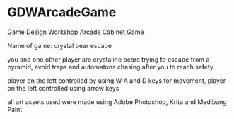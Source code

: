 # GDWArcadeGame
Game Design Workshop Arcade Cabinet Game

Name of game: crystal bear escape

you and one other player are crystaline bears trying to escape from a pyramid, avoid traps and automatons chasing after you to reach safety

player on the left controlled by using W A and D keys for movement, player on the left controlled using arrow keys

all art assets used were made using Adobe Photoshop, Krita and Medibang Paint
